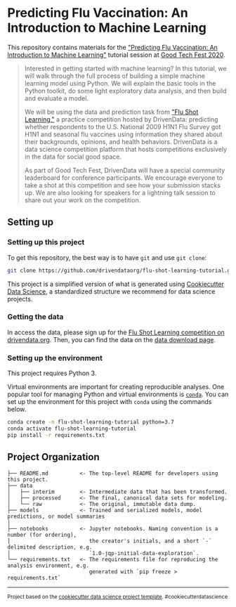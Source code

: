 # Predicting Flu Vaccination: An Introduction to Machine Learning

This repository contains materials for the ["Predicting Flu Vaccination: An Introduction to Machine Learning"](https://www.goodtechfest.com/agenda/session/257154) tutorial session at [Good Tech Fest 2020](https://www.goodtechfest.com/home).

> Interested in getting started with machine learning? In this tutorial, we will walk through the full process of building a simple machine learning model using Python. We will explain the basic tools in the Python toolkit, do some light exploratory data analysis, and then build and evaluate a model.
>
> We will be using the data and prediction task from ["Flu Shot Learning,"](https://www.drivendata.org/competitions/66/flu-shot-learning/) a practice competition hosted by DrivenData: predicting whether respondents to the U.S. National 2009 H1N1 Flu Survey got H1N1 and seasonal flu vaccines using information they shared about their backgrounds, opinions, and health behaviors. DrivenData is a data science competition platform that hosts competitions exclusively in the data for social good space.
>
> As part of Good Tech Fest, DrivenData will have a special community leaderboard for conference participants. We encourage everyone to take a shot at this competition and see how your submission stacks up. We are also looking for speakers for a lightning talk session to share out your work on the competition.

## Setting up

### Setting up this project

To get this repository, the best way is to have `git` and use `git clone`:

```bash
git clone https://github.com/drivendataorg/flu-shot-learning-tutorial.git
```

This project is a simplified version of what is generated using [Cookiecutter Data Science](https://drivendata.github.io/cookiecutter-data-science/), a standardized structure we recommend for data science projects.

### Getting the data

In access the data, please sign up for the [Flu Shot Learning competition on drivendata.org](https://www.drivendata.org/competitions/66/flu-shot-learning/). Then, you can find the data on the [data download page](https://www.drivendata.org/competitions/66/flu-shot-learning/data/).

### Setting up the environment

This project requires Python 3.

Virtual environments are important for creating reproducible analyses. One popular tool for managing Python and virtual environments is [`conda`](https://docs.conda.io/en/latest/miniconda.html). You can set up the environment for this project with `conda` using the commands below.

```bash
conda create -n flu-shot-learning-tutorial python=3.7
conda activate flu-shot-learning-tutorial
pip install -r requirements.txt
```

## Project Organization

    ├── README.md          <- The top-level README for developers using this project.
    ├── data
    │   ├── interim        <- Intermediate data that has been transformed.
    │   ├── processed      <- The final, canonical data sets for modeling.
    │   └── raw            <- The original, immutable data dump.
    ├── models             <- Trained and serialized models, model predictions, or model summaries
    │
    ├── notebooks          <- Jupyter notebooks. Naming convention is a number (for ordering),
    │                         the creator's initials, and a short `-` delimited description, e.g.
    │                         `1.0-jqp-initial-data-exploration`.
    └── requirements.txt   <- The requirements file for reproducing the analysis environment, e.g.
                              generated with `pip freeze > requirements.txt`

--------

<p><small>Project based on the <a target="_blank" href="https://drivendata.github.io/cookiecutter-data-science/">cookiecutter data science project template</a>. #cookiecutterdatascience</small></p>
